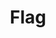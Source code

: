 ---
title: "Flag"

categories: ['']

tags: ['Flag']

arwords: 'راية'

arexps: []

enwords: ['Flag']

enexps: []

arlexicons: 'ر'

enlexicons: 'F'

authors: ['Ruqayya Roshdy']

translators: ['']

citations: 'مقدمة في حوسبة اللغة العربية'

sources: 'مركز الملك عبدالله بن عبدالعزيز الدولي لخدمة اللغة العربية'

slug: ""
---
